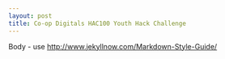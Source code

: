 ```yaml
---
layout: post
title: Co-op Digitals HAC100 Youth Hack Challenge
---
```


Body - use http://www.jekyllnow.com/Markdown-Style-Guide/